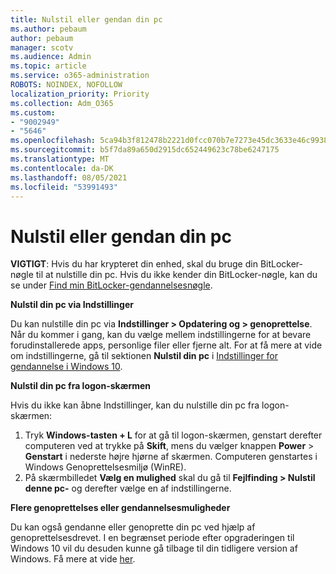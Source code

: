 ```yaml
---
title: Nulstil eller gendan din pc
ms.author: pebaum
author: pebaum
manager: scotv
ms.audience: Admin
ms.topic: article
ms.service: o365-administration
ROBOTS: NOINDEX, NOFOLLOW
localization_priority: Priority
ms.collection: Adm_O365
ms.custom:
- "9002949"
- "5646"
ms.openlocfilehash: 5ca94b3f812478b2221d0fcc070b7e7273e45dc3633e46c99384a270a624015e
ms.sourcegitcommit: b5f7da89a650d2915dc652449623c78be6247175
ms.translationtype: MT
ms.contentlocale: da-DK
ms.lasthandoff: 08/05/2021
ms.locfileid: "53991493"
---
```

# <a name="reset-or-recover-your-pc"></a>Nulstil eller gendan din pc

**VIGTIGT**: Hvis du har krypteret din enhed, skal du bruge din BitLocker-nøgle til at nulstille din pc. Hvis du ikke kender din BitLocker-nøgle, kan du se under [Find min BitLocker-gendannelsesnøgle](https://support.microsoft.com/help/4026181/windows-10-find-my-bitlocker-recovery-key).

**Nulstil din pc via Indstillinger**

Du kan nulstille din pc via **Indstillinger > Opdatering og > genoprettelse**. Når du kommer i gang, kan du vælge mellem indstillingerne for at bevare forudinstallerede apps, personlige filer eller fjerne alt. For at få mere at vide om indstillingerne, gå til sektionen **Nulstil din pc** i [Indstillinger for gendannelse i Windows 10](https://support.microsoft.com/help/12415/windows-10-recovery-options).

**Nulstil din pc fra logon-skærmen**

Hvis du ikke kan åbne Indstillinger, kan du nulstille din pc fra logon-skærmen:

1. Tryk **Windows-tasten + L** for at gå til logon-skærmen, genstart derefter computeren ved at trykke på **Skift**, mens du vælger knappen **Power** > **Genstart** i nederste højre hjørne af skærmen. Computeren genstartes i Windows Genoprettelsesmiljø (WinRE).
2. På skærmbilledet **Vælg en mulighed** skal du gå til **Fejlfinding > Nulstil denne pc-** og derefter vælge en af indstillingerne.

**Flere genoprettelses eller gendannelsesmuligheder**

Du kan også gendanne eller genoprette din pc ved hjælp af genoprettelsesdrevet. I en begrænset periode efter opgraderingen til Windows 10 vil du desuden kunne gå tilbage til din tidligere version af Windows. Få mere at vide [her](https://support.microsoft.com/help/12415/windows-10-recovery-options).
